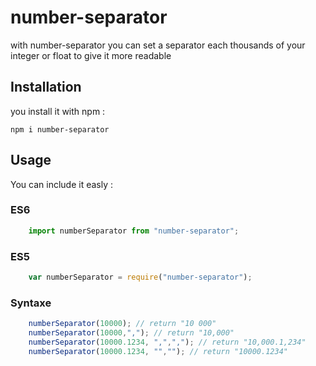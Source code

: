 # number-separator

with number-separator you can set a separator each thousands of your integer or float to give it more readable

## Installation

you install it with npm : 

    npm i number-separator

## Usage

You can include it easly :

### ES6
```javascript
	import numberSeparator from "number-separator";
```
### ES5
```javascript
	var numberSeparator = require("number-separator");
```
### Syntaxe

```javascript
	numberSeparator(10000); // return "10 000"
	numberSeparator(10000,","); // return "10,000"
	numberSeparator(10000.1234, ",",","); // return "10,000.1,234"
	numberSeparator(10000.1234, "",""); // return "10000.1234"
```